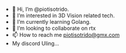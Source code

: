 - 👋 Hi, I’m @piotisotrido.
- 👀 I’m interested in 3D Vision related tech.
- 🌱 I’m currently learning Golang.
- 💞️ I’m looking to collaborate on rtx
- 📫 How to reach me piotisotrido@gmx.com
- My discord Uling...
<!----
piotisotrido/piotisotrido is a ✨ special ✨ repository because its `README.md` (this file) appears on your GitHub profile.
You ca
